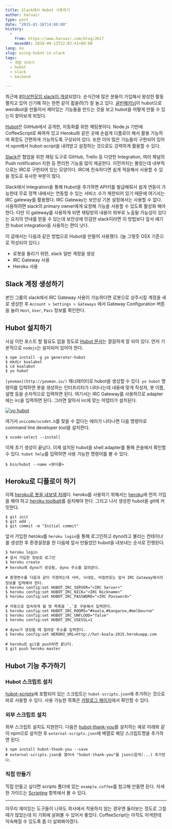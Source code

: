 ```yaml
---
title: Slack에서 Hubot 사용하기
author: haruair
type: post
date: "2015-01-16T14:00:00"
history:
  - 
    from: https://www.haruair.com/blog/2617
    movedAt: 2018-09-13T22:02:41+00:00
lang: ko
slug: using-hubot-in-slack
tags:
  - 개발 이야기
  - hubot
  - slack
  - backend

---
```

최근에 [#이상한모임 slack이 개설][1]되었다. 순식간에 많은 분들이 가입해서 왕성한 활동 펼치고 있어 신기해 하는 한편 같이 휩쓸려(?) 잘 놀고 있다. [골빈해커님][2]이 hubot으로 weirdbot을 만들어서 재미있는 기능들을 만드는 것을 보고 hubot을 어떻게 만들 수 있는지 찾아보게 되었다.

[Hubot][3]은 GitHub에서 공개한, 자동화를 위한 채팅봇이다. Node.js 기반에 CoffeeScript로 짜여져 있고 Heroku와 같은 곳에 손쉽게 디플로이 해서 활용 가능하며 확장도 간편하게 가능하도록 구성되어 있다. 또한 이미 많은 기능들이 구현되어 있어서 npm에서 hubot-script을 내려받고 설정하는 것으로도 강력하게 활용할 수 있다.

[Slack][4]은 협업을 위한 채팅 도구로 GitHub, Trello 등 다양한 Integration, 여러 체널의 Push notification 지원 등 편리한 기능을 많이 제공한다. 이전까지는 몰랐는데 내부적으로는 IRC로 구현되어 있는 모양이다. IRC에 친숙하다면 쉽게 적응해서 사용할 수 있을 정도로 유사한 부분이 많다.

Slack에서 Integration을 통해 Hubot을 추가하면 API키를 발급해줘서 쉽게 연동이 가능한데 무료 정책 내에서는 연동할 수 있는 서비스 수가 제한되어 있기 때문에 여기서는 IRC gateway를 활용했다. IRC Gateway는 보안상 기본 설정에서는 사용할 수 없다. 사용하려면 slack의 primary owner에게 요청해 기능을 사용할 수 있도록 활성화 해야 한다. 다만 이 gateway를 사용하게 되면 채팅방의 내용이 외부로 노출될 가능성이 있다는 요지의 안내를 받을 수 있는데 보안성에 민감한 slack이라면 이 방법보다 앞서 얘기한 hubot integration을 사용하는 편이 낫다.

이 글에서는 다음과 같은 방법으로 Hubot을 만들어 사용했다. (늘 그렇듯 OSX 기준으로 작성되어 있다.)

  * 로봇을 돌리기 위한, slack 일반 계정을 생성
  * IRC Gateway 사용
  * Heroku 사용

## Slack 계정 생성하기

본인 그룹의 slack에서 IRC Gateway 사용이 가능하다면 로봇으로 상주시킬 계정을 새로 생성한 후 `Account > Settings > Gateways` 에서 Gateway Configuration 버튼을 눌러 `Host`, `User`, `Pass` 정보를 확인한다.

## Hubot 설치하기

사실 이런 포스트 할 필요도 없을 정도로 [Hubot 문서][5]는 깔끔하게 잘 되어 있다. 먼저 기본적으로 `nodejs`는 설치되어 있어야 한다.

    $ npm install -g yo generator-hubot
    $ mkdir koalabot
    $ cd koalabot
    $ yo hubot
    

`[yeoman](http://yeoman.io/)` 제너레이터로 hubot을 생성할 수 있다. `yo hubot` 명령어를 입력하면 봇을 생성하는 인터프리터가 나타나는데 내용에 맞게 작성자, 봇 이름, 설명 등을 순차적으로 입력하면 된다. 여기서는 IRC Gateway를 사용하므로 adapter에는 irc을 입력하면 된다. 그러면 알아서 irc에 맞는 어뎁터가 설치된다.

[<img src="https://farm8.staticflickr.com/7473/15670711134_26db71c303_o.png?w=660&#038;ssl=1" alt="yo hubot" class="aligncenter " data-recalc-dims="1" />][6]

여기서 `unicode/ucsdet.h`를 찾을 수 없다는 에러가 나타나면 다음 명령어로 command line developer tool을 설치한다.

    $ xcode-select --install
    

이제 초기 생성이 끝났다. 이제 설치된 hubot을 shell adapter를 통해 콘솔에서 확인할 수 있다. `hubot help`를 입력하면 사용 가능한 명령어를 볼 수 있다.

    $ bin/hubot --name <봇이름>
    

## Heroku로 디플로이 하기

이제 [heroku로 봇을 내보낼 차례][7]다. heroku를 사용하기 위해서는 [heroku][8]에 먼저 가입을 해야 하고 [heroku toolbalt][9]를 설치해야 한다. 그리고 나서 생성한 hubot을 git에 커밋한다.

    $ git init
    $ git add .
    $ git commit -m "Initial commit"
    

앞서 가입한 heroku를 `heroku login`을 통해 로그인하고 dyno라고 불리는 컨테이너를 생성한 후 환경설정을 한 다음에 앞서 만들었던 hubot을 내보내는 순서로 진행된다.

    $ heroku login
    # 앞서 가입한 정보로 로그인
    $ heroku create
    # heroku에 dyno가 생성됨, dyno 주소를 알려준다.
    
    # 환경변수를 다음과 같이 지정하는데 서버, 닉네임, 비밀번호는 앞서 IRC Gateway에서의 정보를 입력해야 한다.
    $ heroku config:set HUBOT_IRC_SERVER="<IRC Server>"
    $ heroku config:set HUBOT_IRC_NICK="<IRC Nickname>"
    $ heroku config:set HUBOT_IRC_PASSWORD="<IRC Password>"
    
    # 자동으로 접속하게 될 방 목록을 `,`로 구분해서 입력한다.
    $ heroku config:set HUBOT_IRC_ROOMS="#koala,#kangaroo,#melbourne"
    $ heroku config:set HUBOT_IRC_UNFLOOD="false"
    $ heroku config:set HUBOT_IRC_USESSL=1
    
    # dyno가 생성될 때 알려준 주소를 입력한다.
    $ heroku config:set HEROKU_URL=http://hot-koala-2015.herokuapp.com
    
    # heroku로 git을 push하면 끝난다.
    $ git push heroku master
    

## Hubot 기능 추가하기

### Hubot 스크립트 설치

[hubot-scripts][10]에 포함되어 있는 스크립트는 `hubot-scripts.json`에 추가하는 것으로 바로 사용할 수 있다. 사용 가능한 목록은 [카탈로그 페이지][11]에서 확인할 수 있다.

### 외부 스크립트 설치

외부 스크립트 설치도 지원한다. 다음은 [hubot-thank-you][12]를 설치하는 예로 아래와 같이 npm으로 설치한 후 `external-scripts.json`에 배열로 해당 스크립트명을 추가하면 된다.

    $ npm install hubot-thank-you --save
    # external-scripts.json을 열어서 "hubot-thank-you"를 json스럽게(...) 추가한다.
    

### 직접 만들기

직접 만들고 싶다면 scripts 폴더에 있는 `example.coffee`를 참고해 만들면 된다. 자세한 가이드는 [Scripting][13] 항목에서 볼 수 있다.

* * *

아무리 재미있는 도구들이 나와도 회사에서 적용하지 않는 경우엔 둘러보는 정도로 그칠 때가 많았는데 이 기회에 살펴볼 수 있어서 좋았다. CoffeeScript는 아직도 어색한데 익숙해질 수 있도록 좀 더 살펴봐야겠다.

 [1]: https://twitter.com/minieetea/status/555186265302110208
 [2]: https://twitter.com/golbin
 [3]: https://hubot.github.com
 [4]: http://slack.com
 [5]: https://github.com/github/hubot/tree/master/docs/index.md
 [6]: http://www.flickr.com/photos/90112078@N08/15670711134 "yo hubot"
 [7]: https://github.com/github/hubot/blob/master/docs/deploying/heroku.md
 [8]: https://www.heroku.com/
 [9]: https://toolbelt.heroku.com/
 [10]: https://github.com/github/hubot-scripts
 [11]: http://hubot-script-catalog.herokuapp.com/
 [12]: https://github.com/hubot-scripts/hubot-thank-you
 [13]: https://github.com/github/hubot/blob/master/docs/scripting.md
